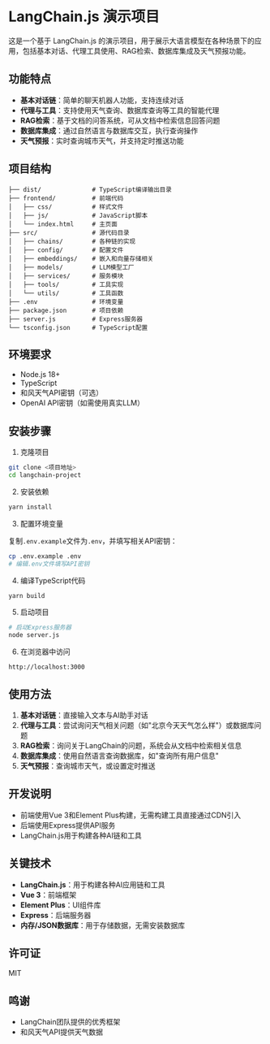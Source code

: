 # LangChain.js 演示项目

这是一个基于 LangChain.js 的演示项目，用于展示大语言模型在各种场景下的应用，包括基本对话、代理工具使用、RAG检索、数据库集成及天气预报功能。

## 功能特点

- **基本对话链**：简单的聊天机器人功能，支持连续对话
- **代理与工具**：支持使用天气查询、数据库查询等工具的智能代理
- **RAG检索**：基于文档的问答系统，可从文档中检索信息回答问题
- **数据库集成**：通过自然语言与数据库交互，执行查询操作
- **天气预报**：实时查询城市天气，并支持定时推送功能

## 项目结构

```
├── dist/              # TypeScript编译输出目录
├── frontend/          # 前端代码
│   ├── css/           # 样式文件
│   ├── js/            # JavaScript脚本
│   └── index.html     # 主页面
├── src/               # 源代码目录
│   ├── chains/        # 各种链的实现
│   ├── config/        # 配置文件
│   ├── embeddings/    # 嵌入和向量存储相关
│   ├── models/        # LLM模型工厂
│   ├── services/      # 服务模块
│   ├── tools/         # 工具实现
│   └── utils/         # 工具函数
├── .env               # 环境变量
├── package.json       # 项目依赖
├── server.js          # Express服务器
└── tsconfig.json      # TypeScript配置
```

## 环境要求

- Node.js 18+
- TypeScript
- 和风天气API密钥（可选）
- OpenAI API密钥（如需使用真实LLM）

## 安装步骤

1. 克隆项目

```bash
git clone <项目地址>
cd langchain-project
```

2. 安装依赖

```bash
yarn install
```

3. 配置环境变量

复制`.env.example`文件为`.env`，并填写相关API密钥：

```bash
cp .env.example .env
# 编辑.env文件填写API密钥
```

4. 编译TypeScript代码

```bash
yarn build
```

5. 启动项目

```bash
# 启动Express服务器
node server.js
```

6. 在浏览器中访问

```
http://localhost:3000
```

## 使用方法

1. **基本对话链**：直接输入文本与AI助手对话
2. **代理与工具**：尝试询问天气相关问题（如"北京今天天气怎么样"）或数据库问题
3. **RAG检索**：询问关于LangChain的问题，系统会从文档中检索相关信息
4. **数据库集成**：使用自然语言查询数据库，如"查询所有用户信息"
5. **天气预报**：查询城市天气，或设置定时推送

## 开发说明

- 前端使用Vue 3和Element Plus构建，无需构建工具直接通过CDN引入
- 后端使用Express提供API服务
- LangChain.js用于构建各种AI链和工具

## 关键技术

- **LangChain.js**：用于构建各种AI应用链和工具
- **Vue 3**：前端框架
- **Element Plus**：UI组件库
- **Express**：后端服务器
- **内存/JSON数据库**：用于存储数据，无需安装数据库

## 许可证

MIT

## 鸣谢

- LangChain团队提供的优秀框架
- 和风天气API提供天气数据 